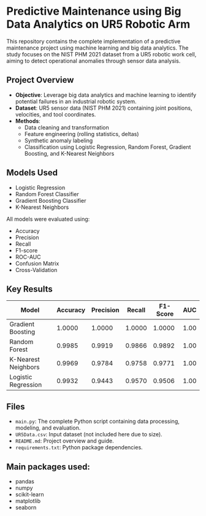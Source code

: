 # Predictive Maintenance using Big Data Analytics on UR5 Robotic Arm

This repository contains the complete implementation of a predictive maintenance project using machine learning and big data analytics. The study focuses on the NIST PHM 2021 dataset from a UR5 robotic work cell, aiming to detect operational anomalies through sensor data analysis.

## Project Overview

- **Objective**: Leverage big data analytics and machine learning to identify potential failures in an industrial robotic system.
- **Dataset**: UR5 sensor data (NIST PHM 2021) containing joint positions, velocities, and tool coordinates.
- **Methods**:
  - Data cleaning and transformation
  - Feature engineering (rolling statistics, deltas)
  - Synthetic anomaly labeling
  - Classification using Logistic Regression, Random Forest, Gradient Boosting, and K-Nearest Neighbors

## Models Used
- Logistic Regression
- Random Forest Classifier
- Gradient Boosting Classifier
- K-Nearest Neighbors

All models were evaluated using:
- Accuracy
- Precision
- Recall
- F1-score
- ROC-AUC
- Confusion Matrix
- Cross-Validation

## Key Results

| Model               | Accuracy | Precision | Recall | F1-Score | AUC  |
|--------------------|----------|-----------|--------|----------|------|
| Gradient Boosting  | 1.0000   | 1.0000    | 1.0000 | 1.0000   | 1.00 |
| Random Forest      | 0.9985   | 0.9919    | 0.9866 | 0.9892   | 1.00 |
| K-Nearest Neighbors| 0.9969   | 0.9784    | 0.9758 | 0.9771   | 1.00 |
| Logistic Regression| 0.9932   | 0.9443    | 0.9570 | 0.9506   | 1.00 |

## Files

- `main.py`: The complete Python script containing data processing, modeling, and evaluation.
- `UR5Data.csv`: Input dataset (not included here due to size).
- `README.md`: Project overview and guide.
- `requirements.txt`: Python package dependencies.

## Main packages used:

- pandas
- numpy
- scikit-learn
- matplotlib
- seaborn
